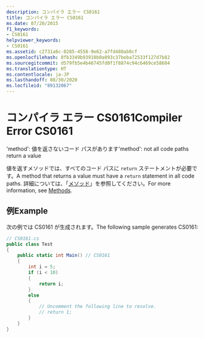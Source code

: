 ```yaml
---
description: コンパイラ エラー CS0161
title: コンパイラ エラー CS0161
ms.date: 07/20/2015
f1_keywords:
- CS0161
helpviewer_keywords:
- CS0161
ms.assetid: c2731a6c-0285-4558-9e62-a7fd480ab0cf
ms.openlocfilehash: 8fb3349b93910b0a093c37beba72533f127d7b82
ms.sourcegitcommit: d579fb5e4b46745fd0f1f8874c94c6469ce58604
ms.translationtype: HT
ms.contentlocale: ja-JP
ms.lasthandoff: 08/30/2020
ms.locfileid: "89132067"
---
```

# <a name="compiler-error-cs0161"></a><span data-ttu-id="ab8b2-103">コンパイラ エラー CS0161</span><span class="sxs-lookup"><span data-stu-id="ab8b2-103">Compiler Error CS0161</span></span>

<span data-ttu-id="ab8b2-104">'method': 値を返さないコード パスがあります</span><span class="sxs-lookup"><span data-stu-id="ab8b2-104">'method': not all code paths return a value</span></span>

 <span data-ttu-id="ab8b2-105">値を返すメソッドでは、すべてのコード パスに `return` ステートメントが必要です。</span><span class="sxs-lookup"><span data-stu-id="ab8b2-105">A method that returns a value must have a `return` statement in all code paths.</span></span> <span data-ttu-id="ab8b2-106">詳細については、「[メソッド](../programming-guide/classes-and-structs/methods.md)」を参照してください。</span><span class="sxs-lookup"><span data-stu-id="ab8b2-106">For more information, see [Methods](../programming-guide/classes-and-structs/methods.md).</span></span>

## <a name="example"></a><span data-ttu-id="ab8b2-107">例</span><span class="sxs-lookup"><span data-stu-id="ab8b2-107">Example</span></span>

 <span data-ttu-id="ab8b2-108">次の例では CS0161 が生成されます。</span><span class="sxs-lookup"><span data-stu-id="ab8b2-108">The following sample generates CS0161:</span></span>

```csharp
// CS0161.cs
public class Test
{
    public static int Main() // CS0161
    {
        int i = 5;
        if (i < 10)
        {
            return i;
        }
        else
        {
            // Uncomment the following line to resolve.
            // return 1;  
        }
    }
}
```
